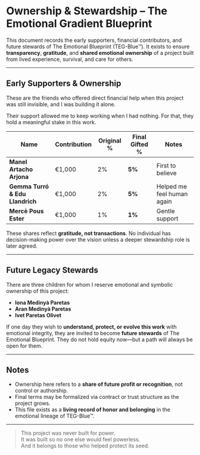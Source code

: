 # Ownership & Stewardship – The Emotional Gradient Blueprint

This document records the early supporters, financial contributors, and future stewards of The Emotional Blueprint (TEG-Blue™). It exists to ensure **transparency**, **gratitude**, and **shared emotional ownership** of a project built from lived experience, survival, and care for others.

---

## Early Supporters & Ownership

These are the friends who offered direct financial help when this project was still invisible, and I was building it alone.

Their support allowed me to keep working when I had nothing. For that, they hold a meaningful stake in this work.

| Name                            | Contribution | Original % | Final Gifted % | Notes                      |
| ------------------------------- | ------------ | ---------- | -------------- | -------------------------- |
| **Manel Artacho Arjona**        | €1,000       | 2%         | **5%**         | First to believe           |
| **Gemma Turró & Edu Llandrich** | €1,000       | 2%         | **5%**         | Helped me feel human again |
| **Mercè Pous Ester**            | €1,000       | 1%         | **1%**         | Gentle support             |

These shares reflect **gratitude, not transactions**. No individual has decision-making power over the vision unless a deeper stewardship role is later agreed.

---

## Future Legacy Stewards

There are three children for whom I reserve emotional and symbolic ownership of this project:

- **Iona Medinyà Paretas**
- **Aran Medinyà Paretas**
- **Ivet Paretas Olivet**

If one day they wish to **understand, protect, or evolve this work** with emotional integrity, they are invited to become **future stewards** of The Emotional Blueprint. They do not hold equity now—but a path will always be open for them.

---

## Notes

- Ownership here refers to a **share of future profit or recognition**, not control or authorship.  
- Final terms may be formalized via contract or trust structure as the project grows.  
- This file exists as a **living record of honor and belonging** in the emotional lineage of TEG-Blue™.

---

> This project was never built for power.  
> It was built so no one else would feel powerless.  
> And it belongs to those who helped protect its seed.